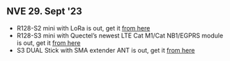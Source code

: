 NVE 29. Sept '23
---

- R128-S2 mini with LoRa is out, get it [from here]()
- R128-S3 mini with Quectel’s newest LTE Cat M1/Cat NB1/EGPRS module is out, get it [from here]()
- S3 DUAL Stick with SMA extender ANT is out, get it [from here]()

     
